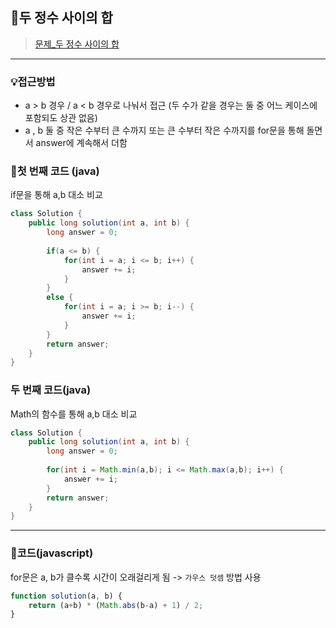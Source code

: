 ## 📝두 정수 사이의 합
> [문제_두 정수 사이의 합](https://programmers.co.kr/learn/courses/30/lessons/12912?language=java)

----
### 💡접근방법
- a > b 경우 / a < b 경우로 나눠서 접근 (두 수가 같을 경우는 둘 중 어느 케이스에 포함되도 상관 없음)
- a , b 둘 중 작은 수부터 큰 수까지 또는 큰 수부터 작은 수까지를 for문을 통해 돌면서 answer에 계속해서 더함

### 📍첫 번째 코드 (java)
if문을 통해 a,b 대소 비교
```java
class Solution {
    public long solution(int a, int b) {
        long answer = 0;
        
        if(a <= b) {
            for(int i = a; i <= b; i++) {
                answer += i;
            }
        }
        else {
            for(int i = a; i >= b; i--) {
                answer += i;
            }
        }
        return answer;
    }
}
```

### 두 번째 코드(java)
Math의 함수를 통해 a,b 대소 비교
``` java
class Solution {
    public long solution(int a, int b) {
        long answer = 0;        
        
        for(int i = Math.min(a,b); i <= Math.max(a,b); i++) {
            answer += i;
        }
        return answer;
    }
}
```


----
### 📍코드(javascript)
for문은 a, b가 클수록 시간이 오래걸리게 됨 -> `가우스 덧셈` 방법 사용
```javascript
function solution(a, b) {  
    return (a+b) * (Math.abs(b-a) + 1) / 2;
}
```
